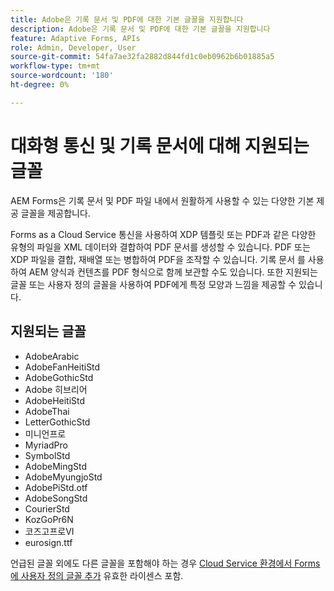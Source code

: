 ```yaml
---
title: Adobe은 기록 문서 및 PDF에 대한 기본 글꼴을 지원합니다
description: Adobe은 기록 문서 및 PDF에 대한 기본 글꼴을 지원합니다
feature: Adaptive Forms, APIs
role: Admin, Developer, User
source-git-commit: 54fa7ae32fa2882d844fd1c0eb0962b6b01885a5
workflow-type: tm+mt
source-wordcount: '180'
ht-degree: 0%

---
```



# 대화형 통신 및 기록 문서에 대해 지원되는 글꼴

AEM Forms은 기록 문서 및 PDF 파일 내에서 원활하게 사용할 수 있는 다양한 기본 제공 글꼴을 제공합니다.

Forms as a Cloud Service 통신을 사용하여 XDP 템플릿 또는 PDF과 같은 다양한 유형의 파일을 XML 데이터와 결합하여 PDF 문서를 생성할 수 있습니다. PDF 또는 XDP 파일을 결합, 재배열 또는 병합하여 PDF을 조작할 수 있습니다. 기록 문서 를 사용하여 AEM 양식과 컨텐츠를 PDF 형식으로 함께 보관할 수도 있습니다. 또한 지원되는 글꼴 또는 사용자 정의 글꼴을 사용하여 PDF에게 특정 모양과 느낌을 제공할 수 있습니다.

## 지원되는 글꼴

* AdobeArabic
* AdobeFanHeitiStd
* AdobeGothicStd
* Adobe 히브리어
* AdobeHeitiStd
* AdobeThai
* LetterGothicStd
* 미니언프로
* MyriadPro
* SymbolStd
* AdobeMingStd
* AdobeMyungjoStd
* AdobePiStd.otf
* AdobeSongStd
* CourierStd
* KozGoPr6N
* 코즈고프로VI
* eurosign.ttf

언급된 글꼴 외에도 다른 글꼴을 포함해야 하는 경우 [Cloud Service 환경에서 Forms에 사용자 정의 글꼴 추가](https://experienceleague.adobe.com/docs/experience-manager-cloud-service/content/forms/using-communications/use-custom-fonts.html) 유효한 라이센스 포함.